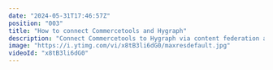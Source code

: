 ```yaml
---
date: "2024-05-31T17:46:57Z"
position: "003"
title: "How to connect Commercetools and Hygraph"
description: "Connect Commercetools to Hygraph via content federation and install a product picker app for content editors. It's all super easy, and Tim shows you how it is done in this video.\n\nGrab the codebase: https://github.com/hygraph/skncre-starter-nuxt-commercetools\nJoin our community at https://slack.hygraph.com\nCreate a free account at https://hygraph.com"
image: "https://i.ytimg.com/vi/x8tB3li6dG0/maxresdefault.jpg"
videoId: "x8tB3li6dG0"
---
```


